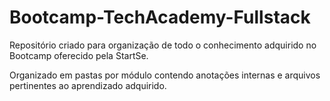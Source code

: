 # Bootcamp-TechAcademy-Fullstack

<p>Repositório criado para organização de todo o conhecimento adquirido no Bootcamp oferecido pela StartSe.</p>
<p>Organizado em pastas por módulo contendo anotações internas e arquivos pertinentes ao aprendizado adquirido.</p>
